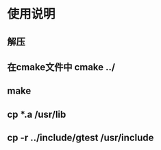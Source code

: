 # 使用说明
## 解压
## 在cmake文件中 cmake ../
## make 
## cp *.a /usr/lib
## cp -r ../include/gtest /usr/include
